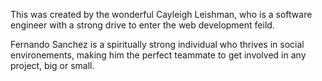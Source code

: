This was created by the wonderful Cayleigh Leishman, who is a software engineer with a strong drive to enter the web development feild. 

Fernando Sanchez is a spiritually strong individual who thrives in social environements, making him the perfect teammate to get involved in any project, big or small.

